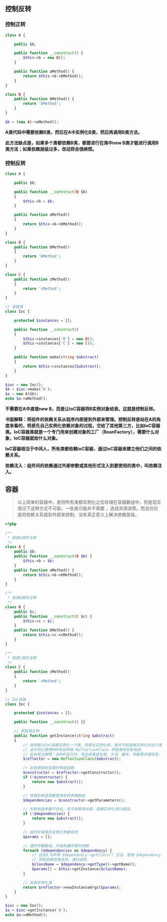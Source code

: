 

## 控制反转

### 控制正转

```php
class A {

    public $b;

    public function __construct() {
        $this->b = new B();
    }

    public function aMethod() {
        return $this->b->bMethod();
    }
}

class B {
    public function bMethod() {
        return 'bMethod';
    }
}

$b = (new A)->aMethod();
```

**A类代码中需要依赖B类，然后在A中实例化B类，然后再调用B类方法。**

**此方法缺点是，如果多个类都依赖B类，都要进行在类中new B类才能进行调用B类方法；如果依赖层级过多，改动将会很麻烦。**



### 控制反转

```php
class A {

    public $b;

    public function __construct(B $b)
    {
        $this->b = $b;
    }

    public function aMethod()
    {
        return $this->b->bMethod();
    }
}

class B {
    public function bMethod()
    {
        return 'bMethod';
    }
}

class C {
    public function cMethod()
    {
        return 'cMethod';
    }
}

// 容器类
class Ioc {

    protected $instances = [];

    public function __construct()
    {
        $this->instances['B'] = new B();
        $this->instances['C'] = new C();
    }

    public function make(string $abstract)
    {
        return $this->instances[$abstract];
    }
}

$ioc = new Ioc();
$b = $ioc->make('B');
$a = new A($b);
echo $a->aMethod();
```

**不需要在A中直接new B，而是让IoC容器将B实例对象给我，这就是控制反转。**

**书面解释：将组件的依赖关系从程序内部提到外部来管理。控制反转是站在A的角度来看的，将原先自己实例化依赖对象的过程，交给了其他第三方，比如IoC容器类。IoC容器类就是一个专门用来创建对象的工厂（BeanFactory），需要什么对象，IoC容器就给什么对象。**

**IoC容器相当于中间人，所有类都依赖IoC容器，通过IoC容器来建立他们之间的依赖关系。**

**依赖注入：组件间的依赖通过外部参数或其他形式注入到要使用的类中，叫依赖注入。**



## 容器

> 以上简单的容器中，是将所有类都实例化之后存储在容器数组中，但是现实情况下这种方式不可取，一些类可能并不需要 ，造成资源浪费。而且仅仅是将依赖关系提到外部来控制，没有真正意义上解决依赖层级。

```php
<?php

/**
 * 我是A类的注释
 */
class A {
    public $b;
    public function __construct(B $b) {
        $this->b = $b;
    }
    public function aMethod() {
        return $this->b->bMethod();
    }
}

/**
 * 我是B类的注释
 */
class B {
    public $c;
    public function __construct(C $c) {
        $this->c = $c;
    }
    public function bMethod() {
        return $this->c->cMethod();
    }
}

/**
 * 我是C类的注释
 */
class C {
    public function cMethod()
    {
        return 'cMethod';
    }
}

// IoC容器
class Ioc {

    protected $instances = [];

    public function __construct() {}

    // 获取类实例
    public function getInstance(string $abstract)
    {
        // 我想要让IoC容器实例化一个类，但是在实例化前，我并不知道被实例化的这个类实例化需要哪些依赖。
        // 此时可以使用PHP的自带类 ReflectionClass 获取类的反射信息。
        // 反射官方解释：在PHP运行时，导出或者提出类、方法、属性、参数等详细信息。这种动态获取类信息以及动态调用方法的功能称为反射API。
        $reflector = new ReflectionClass($abstract);

        // 反射获取到该类的构造函数
        $constructor = $reflector->getConstructor();
        if (!$constructor) {
            return new $abstract();
        }

        // 获取到构造函数使用到的参数数组
        $dependencies = $constructor->getParameters();

        // 判断构造参数不存在，则不依赖其他类，直接实例化进行返回。
        if (!$dependencies) {
            return new $abstract();
        }

        // 临时存储类的实例化参数信息
        $params = [];

        // 循环参数数组，开始构建所需的参数
        foreach ($dependencies as $dependency) {
            // 此处8.0弃用 $dependency->getClass() 方法，使用 $dependency->getType()
            // 获取依赖的类名称，递归调用
            $className = $dependency->getType()->getName();
            $params[] = $this->getInstance($className);
        }

        // 反射实例化类
        return $reflector->newInstanceArgs($params);
    }
}

$ioc = new Ioc();
$a = $ioc->getInstance('A');
echo $a->aMethod();
```

